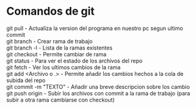 # Comandos de git

git pull - Actualiza la version del programa en nuestro pc segun ultimo commit  
git branch - Crear rama de trabajo  
git branch -l - Lista de la ramas existentes  
git checkout <Nombre de la rama> - Permite cambiar de rama  
git status - Para ver el estado de los archivos del repo  
git fetch - Ver los ultimos cambios de la rama  
git add <Archivo o .> - Permite añadir los cambios hechos a la cola de subida del repo  
git commit -m "TEXTO" - Añadir una breve descripcion sobre los cambio  
git push origin <Rama> - Subir los archivos con commit a la rama de trabajo (para subir a otra rama cambiarse con checkout)
